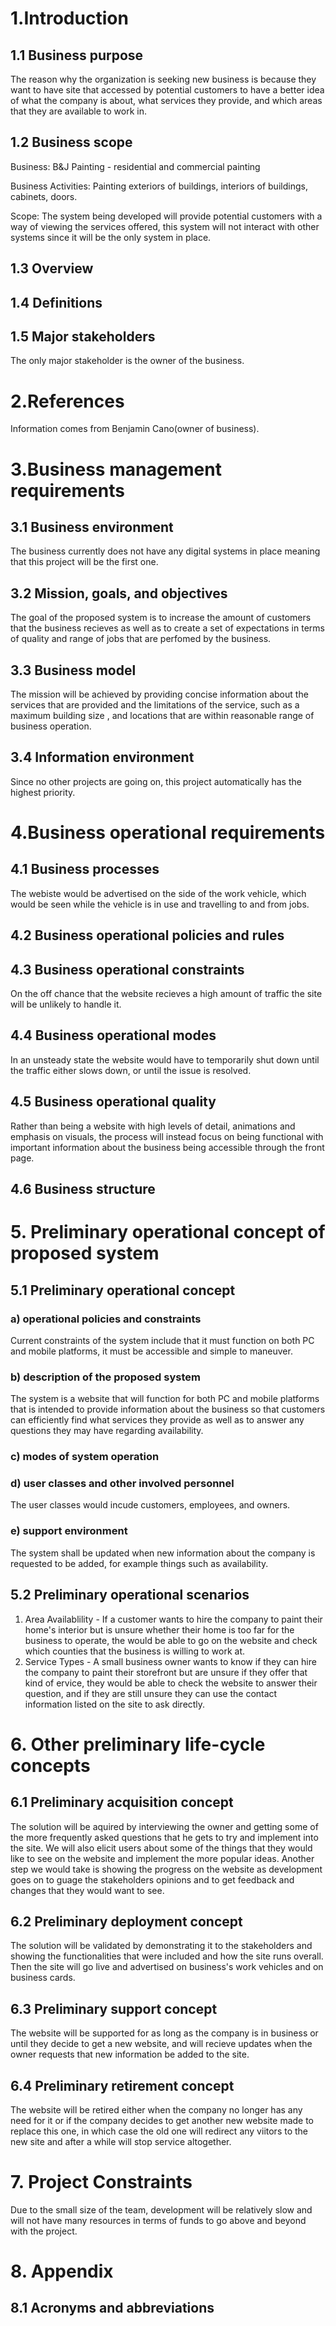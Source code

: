 # 1.Introduction
## 1.1 Business purpose
The reason why the organization is seeking new business is because they want to have site that accessed by potential customers to have a better idea of what the company
is about, what services they provide, and which areas that they are available to work in.
## 1.2 Business scope
Business: B&J Painting - residential and commercial painting

Business Activities: Painting exteriors of buildings, interiors of buildings, cabinets, doors.

Scope: The system being developed will provide potential customers with a way of viewing the services offered, this system will not interact with other systems since
it will be the only system in place.
## 1.3 Overview
## 1.4 Definitions 
## 1.5 Major stakeholders 
The only major stakeholder is the owner of the business.
# 2.References
Information comes from Benjamin Cano(owner of business).
# 3.Business management requirements
## 3.1 Business environment
The business currently does not have any digital systems in place meaning that this project will be the first one.
## 3.2 Mission, goals, and objectives
The goal of the proposed system is to increase the amount of customers that the business recieves as well as to create a set of expectations in terms
of quality and range of jobs that are perfomed by the business.
## 3.3 Business model
The mission will be achieved by providing concise information about the services that are provided and the limitations of the service, such as a maximum building size 
, and locations that are within reasonable range of business operation.
## 3.4 Information environment
Since no other projects are going on, this project automatically has the highest priority.
# 4.Business operational requirements
## 4.1 Business processes
The webiste would be advertised on the side of the work vehicle, which would be seen while the vehicle is in use and travelling to and from jobs.
## 4.2 Business operational policies and rules
## 4.3 Business operational constraints
On the off chance that the website recieves a high amount of traffic the site will be unlikely to handle it.
## 4.4 Business operational modes
In an unsteady state the website would have to temporarily shut down until the traffic either slows down, or until the issue is resolved.
## 4.5 Business operational quality
Rather than being a website with high levels of detail, animations and emphasis on visuals, the process will instead focus on being functional with important
information about the business being accessible through the front page.
## 4.6 Business structure
# 5. Preliminary operational concept of proposed system
## 5.1 Preliminary operational concept
### a) operational policies and constraints
Current constraints of the system include that it must function on both PC and mobile platforms, it must be accessible and simple to maneuver.
### b) description of the proposed system
The system is a website that will function for both PC and mobile platforms that is intended to provide information about the business so that customers can efficiently find what services they provide as well as to answer any questions they may have regarding availability.
### c) modes of system operation
### d) user classes and other involved personnel
The user classes would incude customers, employees, and owners.
### e) support environment
The system shall be updated when new information about the company is requested to be added, for example things such as availability.
## 5.2 Preliminary operational scenarios
1. Area Availablility - If a customer wants to hire the company to paint their home's interior but is unsure whether their home is too far for the business to operate, the would be able to go on the website and check which counties that the business is willing to work at. 
2. Service Types - A small business owner wants to know if they can hire the company to paint their storefront but are unsure if they offer that kind of ervice, they would be able to check the website to answer their question, and if they are still unsure they can use the contact information listed on the site to ask directly.
# 6. Other preliminary life-cycle concepts
## 6.1 Preliminary acquisition concept
The solution will be aquired by interviewing the owner and getting some of the more frequently asked questions that he gets to try and implement into the site. We will also elicit users about some of the things that they would like to see on the website and implement the more popular ideas. Another step we would take is showing the progress on the website as development goes on to guage the stakeholders opinions and to get feedback and changes that they would want to see.
## 6.2 Preliminary deployment concept
The solution will be validated by demonstrating it to the stakeholders and showing the functionalities that were included and how the site runs overall. Then the site will go live and advertised on business's work vehicles and on business cards.
## 6.3 Preliminary support concept
The website will be supported for as long as the company is in business or until they decide to get a new website, and will recieve updates when the owner requests that new information be added to the site.
## 6.4 Preliminary retirement concept
The website will be retired either when the company no longer has any need for it or if the company decides to get another new website made to replace this one, in which case the old one will redirect any viitors to the new site and after a while will stop service altogether.
# 7. Project Constraints
Due to the small size of the team, development will be relatively slow and will not have many resources in terms of funds to go above and beyond with the project.
# 8. Appendix
## 8.1 Acronyms and abbreviations
